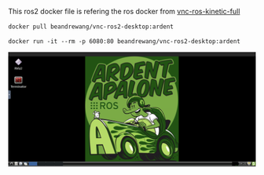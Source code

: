 This ros2 docker file is refering the ros docker from [vnc-ros-kinetic-full](https://hub.docker.com/r/ct2034/vnc-ros-kinetic-full/)

```
docker pull beandrewang/vnc-ros2-desktop:ardent
```

```
docker run -it --rm -p 6080:80 beandrewang/vnc-ros2-desktop:ardent
```

![](https://github.com/beandrewang/docker-vnc-ros2-desktop/blob/master/ardent/screenshot/ardent-desktop.png)